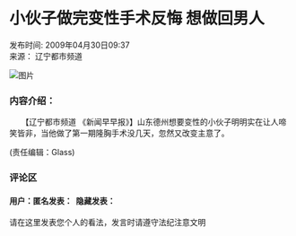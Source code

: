 # 小伙子做完变性手术反悔 想做回男人

发布时间: 2009年04月30日09:37  
来源： 辽宁都市频道  

![图片](http://photocdn.sohu.com/20090430/44567553-5cb4-478f-8bb3-07c8884159a5S.jpg)

### 内容介绍：

　　【辽宁都市频道 《新闻早早报》】山东德州想要变性的小伙子明明实在让人啼笑皆非，当他做了第一期隆胸手术没几天，忽然又改变主意了。

(责任编辑：Glass)

### 评论区

#### 用户：匿名发表：  隐藏发表：

请在这里发表您个人的看法，发言时请遵守法纪注意文明
<!-- tcd_original_link http://tv.sohu.com/20090430/n263705438.shtml -->

